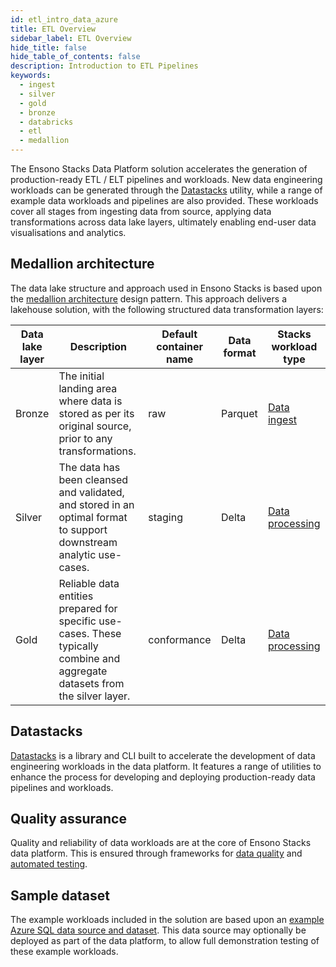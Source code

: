 ```yaml
---
id: etl_intro_data_azure
title: ETL Overview
sidebar_label: ETL Overview
hide_title: false
hide_table_of_contents: false
description: Introduction to ETL Pipelines
keywords:
  - ingest
  - silver
  - gold
  - bronze
  - databricks
  - etl
  - medallion
---
```


The Ensono Stacks Data Platform solution accelerates the generation of production-ready ETL / ELT pipelines and workloads. New data engineering workloads can be generated through the [Datastacks](./datastacks.md) utility, while a range of example data workloads and pipelines are also provided. These workloads cover all stages from ingesting data from source, applying data transformations across data lake layers, ultimately enabling end-user data visualisations and analytics.

## Medallion architecture

The data lake structure and approach used in Ensono Stacks is based upon the
[medallion architecture](https://www.databricks.com/glossary/medallion-architecture) design pattern. This approach
delivers a lakehouse solution, with the following structured data transformation layers:

| Data lake layer | Description | Default container name | Data format | Stacks workload type |
| ------------- | ------------- | ------------- | ------------- | ------------- |
| Bronze | The initial landing area where data is stored as per its original source, prior to any transformations. | raw | Parquet | [Data ingest](./ingest_data_azure.md) |
| Silver | The data has been cleansed and validated, and stored in an optimal format to support downstream analytic use-cases. | staging | Delta | [Data processing](./data_processing.md) |
| Gold | Reliable data entities prepared for specific use-cases. These typically combine and aggregate datasets from the silver layer. | conformance | Delta | [Data processing](./data_processing.md) |

## Datastacks

[Datastacks](./datastacks.md) is a library and CLI built to accelerate the development of data engineering workloads in the data platform. It features a range of utilities to enhance the process for developing and deploying production-ready data pipelines and workloads.

## Quality assurance

Quality and reliability of data workloads are at the core of Ensono Stacks data platform. This is ensured through frameworks for [data quality](./data_quality_azure.md) and [automated testing](./testing_data_azure.md).

## Sample dataset

The example workloads included in the solution are based upon an
[example Azure SQL data source and dataset](../getting_started/example_data_source.md). This data source may optionally
be deployed as part of the data platform, to allow full demonstration testing of these example workloads.
